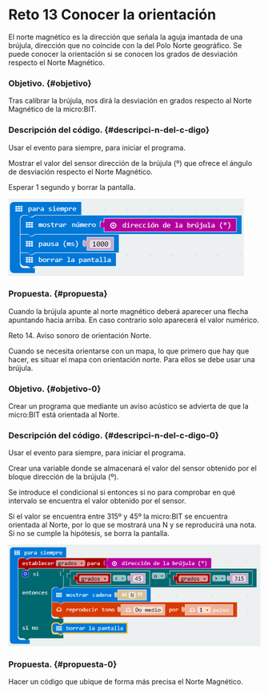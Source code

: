 # Reto 13 Conocer la orientación

El norte magnético es la dirección que señala la aguja imantada de una brújula, dirección que no coincide con la del Polo Norte geográfico. Se puede conocer la orientación si se conocen los grados de desviación respecto el Norte Magnético.

### Objetivo. {#objetivo}

Tras calibrar la brújula, nos dirá la desviación en grados respecto al Norte Magnético de la micro:BIT.

### Descripción del código. {#descripci-n-del-c-digo}

Usar el evento para siempre, para iniciar el programa.

Mostrar el valor del sensor dirección de la brújula (º) que ofrece el ángulo de desviación respecto el Norte Magnético.

Esperar 1 segundo y borrar la pantalla.

![](images/image1.png)

### Propuesta. {#propuesta}

Cuando la brújula apunte al norte magnético deberá aparecer una flecha apuntando hacia arriba. En caso contrario solo aparecerá el valor numérico.

Reto 14\. Aviso sonoro de orientación Norte.

Cuando se necesita orientarse con un mapa, lo que primero que hay que hacer, es situar el mapa con orientación norte. Para ellos se debe usar una brújula.

### Objetivo. {#objetivo-0}

Crear un programa que mediante un aviso acústico se advierta de que la micro:BIT está orientada al Norte.

### Descripción del código. {#descripci-n-del-c-digo-0}

Usar el evento para siempre, para iniciar el programa.

Crear una variable donde se almacenará el valor del sensor obtenido por el bloque dirección de la brújula (º).

Se introduce el condicional si entonces si no para comprobar en qué intervalo se encuentra el valor obtenido por el sensor.

Si el valor se encuentra entre 315º y 45º la micro:BIT se encuentra orientada al Norte, por lo que se mostrará una N y se reproducirá una nota. Si no se cumple la hipótesis, se borra la pantalla.

![](images/image2.png)

### Propuesta. {#propuesta-0}

Hacer un código que ubique de forma más precisa el Norte Magnético.